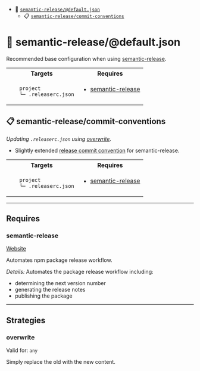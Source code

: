 - :open_file_folder: <a href="#blackfluxrobo-config-plugin-task-ref-semantic-releasedefaultjson">`semantic-release/@default.json`</a>
  - :clipboard: <a href="#blackfluxrobo-config-plugin-task-ref-semantic-releasecommit-conventions">`semantic-release/commit-conventions`</a>

# :open_file_folder: <a name="blackfluxrobo-config-plugin-task-ref-semantic-releasedefaultjson">semantic-release/@default.json</a>

Recommended base configuration when using [semantic-release](https://github.com/semantic-release/semantic-release).

<table>
  <tbody>
    <tr>
      <th>Targets</th>
      <th>Requires</th>
    </tr>
    <tr>
      <td align="left" valign="top">
        <ul>
<code>project</code><br/>
<code>└─ .releaserc.json</code><br/>
        </ul>
      </td>
      <td align="left" valign="top">
        <ul>
          <li><a href="#blackfluxrobo-config-plugin-req-ref-semantic-release">semantic-release</a></li>
        </ul>
      </td>
    </tr>
  </tbody>
</table>

## :clipboard: <a name="blackfluxrobo-config-plugin-task-ref-semantic-releasecommit-conventions">semantic-release/commit-conventions</a>

_Updating `.releaserc.json` using <a href="#blackfluxrobo-config-plugin-strat-ref-overwrite">overwrite</a>._

- Slightly extended [release commit convention](https://github.com/semantic-release/semantic-release#commit-message-format) for semantic-release.

<table>
  <tbody>
    <tr>
      <th>Targets</th>
      <th>Requires</th>
    </tr>
    <tr>
      <td align="left" valign="top">
        <ul>
<code>project</code><br/>
<code>└─ .releaserc.json</code><br/>
        </ul>
      </td>
      <td align="left" valign="top">
        <ul>
          <li><a href="#blackfluxrobo-config-plugin-req-ref-semantic-release">semantic-release</a></li>
        </ul>
      </td>
    </tr>
  </tbody>
</table>

------

## Requires

### <a name="blackfluxrobo-config-plugin-req-ref-semantic-release">semantic-release</a>

[Website](https://github.com/semantic-release/semantic-release)

Automates npm package release workflow.

*Details:*
Automates the package release workflow including:
- determining the next version number
- generating the release notes
- publishing the package

------

## Strategies

### <a name="blackfluxrobo-config-plugin-strat-ref-overwrite">overwrite</a>

Valid for: `any`

Simply replace the old with the new content.

